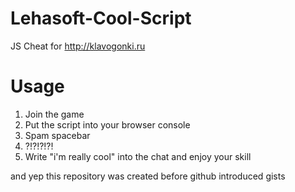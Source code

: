 # Lehasoft-Cool-Script
JS Cheat for http://klavogonki.ru

# Usage
1) Join the game
2) Put the script into your browser console
3) Spam spacebar
4) ?!?!?!?!
5) Write "i'm really cool" into the chat and enjoy your skill

and yep this repository was created before github introduced gists
